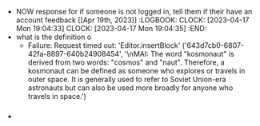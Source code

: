 - NOW response for if someone is not logged in, tell them if their have an account feedback [[Apr 19th, 2023]]
  :LOGBOOK:
  CLOCK: [2023-04-17 Mon 19:04:33]
  CLOCK: [2023-04-17 Mon 19:04:35]
  :END:
- what is the definition o
	- Failure: Request timed out: 'Editor.insertBlock' ('643d7cb0-6807-42fa-8897-640b24908454', '\nMAI:  The word "kosmonaut" is derived from two words: "cosmos" and "naut". Therefore, a kosmonaut can be defined as someone who explores or travels in outer space. It is generally used to refer to Soviet Union-era astronauts but can also be used more broadly for anyone who travels in space.')
- #####